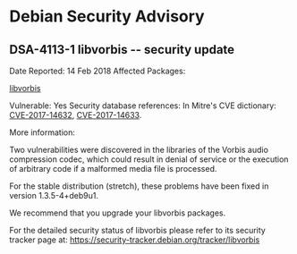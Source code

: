 
Debian Security Advisory
========================


DSA-4113-1 libvorbis -- security update
---------------------------------------



Date Reported:
14 Feb 2018
Affected Packages:

[libvorbis](https://packages.debian.org/src:libvorbis)

Vulnerable:
Yes
Security database references:
In Mitre's CVE dictionary: [CVE-2017-14632](https://security-tracker.debian.org/tracker/CVE-2017-14632), [CVE-2017-14633](https://security-tracker.debian.org/tracker/CVE-2017-14633).  

More information:

Two vulnerabilities were discovered in the libraries of the Vorbis audio
compression codec, which could result in denial of service or the
execution of arbitrary code if a malformed media file is processed.


For the stable distribution (stretch), these problems have been fixed in
version 1.3.5-4+deb9u1.


We recommend that you upgrade your libvorbis packages.


For the detailed security status of libvorbis please refer to
its security tracker page at:
<https://security-tracker.debian.org/tracker/libvorbis>





